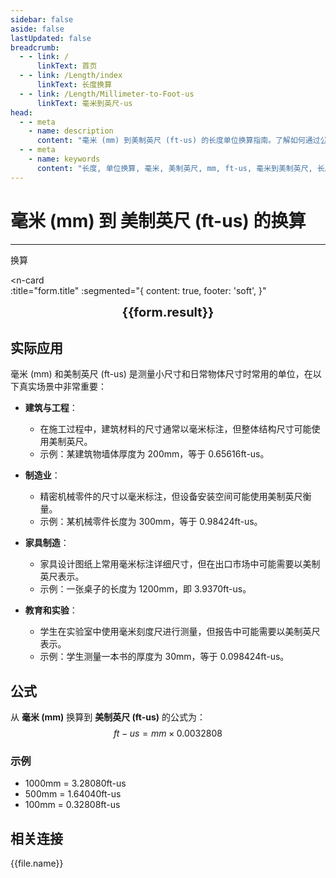 ```yaml
---
sidebar: false
aside: false
lastUpdated: false
breadcrumb:
  - - link: /
      linkText: 首页
  - - link: /Length/index
      linkText: 长度换算
  - - link: /Length/Millimeter-to-Foot-us
      linkText: 毫米到英尺-us
head:
  - - meta
    - name: description
      content: "毫米 (mm) 到美制英尺 (ft-us) 的长度单位换算指南。了解如何通过公式 ft-us = mm × 0.0032808 换算为美制英尺。"
  - - meta
    - name: keywords
      content: "长度, 单位换算, 毫米, 美制英尺, mm, ft-us, 毫米到美制英尺, 长度换算指南"
---
```

# 毫米 (mm) 到 美制英尺 (ft-us) 的换算
---
<script setup>
import { onMounted, reactive, inject, ref } from 'vue'
import { NButton, NForm, NFormItem, NInput, NInputNumber, NSelect, NCard, useMessage,NGrid ,NGi } from 'naive-ui'
import { defineClientComponent } from 'vitepress'
import { Length } from '../../files';
const seoKey = ['单位转换器','单位换算','长度单位转换器','长度单位转换','尺寸换算','长度单位换算','长度单位换算表','厘米和毫米换算','mm是毫米吗','毫米和厘米换算','m cm','毫米换算','厘米毫米换算','一毫米等于多少厘米','cm和mm换算','毫米单位','一毫米等于多少米','mm换算cm','mm和cm换算','ｍｍ','毫米换算厘米','毫米英文','mm单位','mm换算m','英寸转毫米','分米单位','.mm','mm和m换算','cm mm','厘米换算毫米','mm cm','毫米和米换算','一厘米等于多少毫米','平方毫米','一米等于多少毫米','毫米和厘米','毫米换算米','mm是什么单位','mm to m','mm to cm','um','nm','cm','mm','mi','m']
const convert = inject('convert')

const form = reactive({
  number: null,
  result: '',
  title: '毫米 (mm) 到美制英尺 (ft-us) 的长度单位换算'
})

const convertHandler = () => {
  if (form.number !== null && !isNaN(form.number)) {
    const convertedValue = parseFloat(form.number) * 0.0032808
    form.result = `${form.number}mm = ${convertedValue.toFixed(5)}ft-us`
  } else {
    form.result = '请输入有效的数值。'
  }
}
</script>

<n-form size="large" :model="form">
  <n-form-item label="毫米 (mm)">
    <n-input-number v-model:value="form.number" placeholder="输入毫米" style="width: 100%" />
  </n-form-item>
  <n-form-item>
    <n-button type="info" @click="convertHandler" block>换算</n-button>
  </n-form-item>
</n-form>

<n-card  
  :title="form.title"
  :segmented="{
    content: true,
    footer: 'soft',
  }"
>
  <div  style="text-align:center;font-size:20px;">
    <strong>{{form.result}}</strong>
  </div>
    <template #footer>
    <div>
      <span v-for="item of seoKey">{{item}}，</span>
    </div>
  </template>
</n-card>

## 实际应用

毫米 (mm) 和美制英尺 (ft-us) 是测量小尺寸和日常物体尺寸时常用的单位，在以下真实场景中非常重要：

- **建筑与工程**：
  - 在施工过程中，建筑材料的尺寸通常以毫米标注，但整体结构尺寸可能使用美制英尺。
  - 示例：某建筑物墙体厚度为 200mm，等于 0.65616ft-us。

- **制造业**：
  - 精密机械零件的尺寸以毫米标注，但设备安装空间可能使用美制英尺衡量。
  - 示例：某机械零件长度为 300mm，等于 0.98424ft-us。

- **家具制造**：
  - 家具设计图纸上常用毫米标注详细尺寸，但在出口市场中可能需要以美制英尺表示。
  - 示例：一张桌子的长度为 1200mm，即 3.9370ft-us。

- **教育和实验**：
  - 学生在实验室中使用毫米刻度尺进行测量，但报告中可能需要以美制英尺表示。
  - 示例：学生测量一本书的厚度为 30mm，等于 0.098424ft-us。

## 公式

从 **毫米 (mm)** 换算到 **美制英尺 (ft-us)** 的公式为：
$$ ft-us = mm \times 0.0032808 $$

### 示例
- 1000mm = 3.28080ft-us
- 500mm = 1.64040ft-us
- 100mm = 0.32808ft-us

## 相关连接
<n-grid x-gap="12" :cols="2">
  <n-gi v-for="(file, index) in Length" :key="index">
    <n-button
      text
      tag="a"
      :href="file.path"
      type="info"
    >
      {{file.name}}
    </n-button>
  </n-gi>
</n-grid>